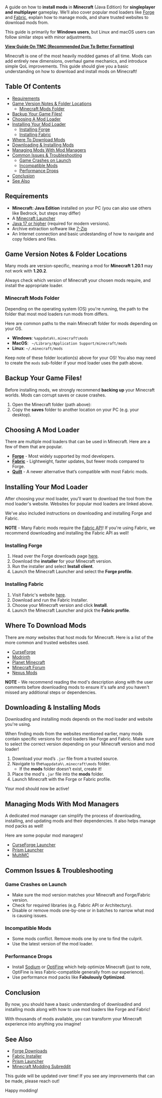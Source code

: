 A guide on how to **install mods** in **Minecraft** (Java Edition) for **singleplayer and multiplayer** gameplay. We’ll also cover popular mod loaders like [Forge](https://files.minecraftforge.net/) and [Fabric](https://fabricmc.net/), explain how to manage mods, and share trusted websites to download mods from.

This guide is primarily for **Windows users**, but Linux and macOS users can follow similar steps with minor adjustments.

[**View Guide On TMC (Recommended Due To Better Formatting)**](https://blog.moddingcommunity.com/how-to-download-install-mods-in-minecraft/)

Minecraft is one of the most heavily modded games of all time. Mods can add entirely new dimensions, overhaul game mechanics, and introduce simple QoL improvements. This guide should give you a basic understanding on how to download and install mods on Minecraft!

## Table Of Contents
* [Requirements](#requirements)
* [Game Version Notes & Folder Locations](#game-version-notes--folder-locations)
    * [Minecraft Mods Folder](#minecraft-mods-folder)
* [Backup Your Game Files!](#backup-your-game-files)
* [Choosing A Mod Loader](#choosing-a-mod-loader)
* [Installing Your Mod Loader](#installing-your-mod-loader)
    * [Installing Forge](#installing-forge)
    * [Installing Fabric](#installing-fabric)
* [Where To Download Mods](#where-to-download-mods)
* [Downloading & Installing Mods](#downloading--installing-mods)
* [Managing Mods With Mod Managers](#managing-mods-with-mod-managers)
* [Common Issues & Troubleshooting](#common-issues--troubleshooting)
    * [Game Crashes on Launch](#game-crashes-on-launch)
    * [Incompatible Mods](#incompatible-mods)
    * [Performance Drops](#performance-drops)
* [Conclusion](#conclusion)
* [See Also](#see-also)

## Requirements
* **Minecraft: Java Edition** installed on your PC (you can also use others like Bedrock, but steps may differ)
* A [Minecraft Launcher](https://www.minecraft.net/en-us/download)
* [Java 17 or higher](https://www.java.com/en/download/manual.jsp) (required for modern versions).
* Archive extraction software like [7-Zip](https://www.7-zip.org/)
* An Internet connection and basic undestanding of how to navigate and copy folders and files.

## Game Version Notes & Folder Locations
Many mods are version-specific, meaning a mod for **Minecraft 1.20.1** may not work with **1.20.2**.

Always check which version of Minecraft your chosen mods require, and install the appropriate loader.

### Minecraft Mods Folder
Depending on the operating system (OS) you're running, the path to the folder that most mod loaders run mods from differs.

Here are common paths to the main Minecraft folder for mods depending on your OS.

* **Windows**: `%appdata%\.minecraft\mods`
* **MacOS**: ` ~/Library/Application Support/minecraft/mods`
* **Linux**: `~/.minecraft/mods`

Keep note of these folder location(s) above for your OS! You also may need to create the `mods` sub-folder if your mod loader uses the path above.

## Backup Your Game Files!
Before installing mods, we strongly recommend **backing up** your Minecraft worlds. Mods can corrupt saves or cause crashes.

1. Open the Minecraft folder (path above):
2. Copy the **saves** folder to another location on your PC (e.g. your desktop).

## Choosing A Mod Loader
There are multiple mod loaders that can be used in Minecraft. Here are a few of them that are popular.

* [**Forge**](https://files.minecraftforge.net/net/minecraftforge/forge/) - Most widely supported by mod developers.
* [**Fabric**](https://fabricmc.net/) - Lightweight, faster updates, but fewer mods compared to Forge.
* [**Quilt**](https://quiltmc.org/) - A newer alternative that’s compatible with most Fabric mods.

## Installing Your Mod Loader
After choosing your mod loader, you'll want to download the tool from the mod loader's website. Websites for popular mod loaders are linked above.

We've also included instructions on downloading and installing Forge and Fabric.

**NOTE** - Many Fabric mods require the [Fabric API](https://modrinth.com/mod/fabric-api)! If you're using Fabric, we recommend downloading and installing the Fabric API as well!

### Installing Forge
1. Head over the Forge downloads page [here](https://files.minecraftforge.net/net/minecraftforge/forge/).
2. Download the **installer** for your Minecraft version.
3. Run the installer and select **Install client**.
4. Launch the Minecraft Launcher and select the **Forge profile**.

### Installing Fabric
1. Visit Fabric's website [here](https://fabricmc.net/use/installer/).
2. Download and run the Fabric Installer.
3. Choose your Minecraft version and click **Install**.
4. Launch the Minecraft Launcher and pick the **Fabric profile**.

## Where To Download Mods
There are *many* websites that host mods for Minecraft. Here is a list of the more common and trusted websites used.

* [CurseForge](https://www.curseforge.com/minecraft/mc-mods)
* [Modrinth](https://modrinth.com/mods)
* [Planet Minecraft](https://www.planetminecraft.com/resources/mods/)
* [Minecraft Forum](https://www.minecraftforum.net/forums/mapping-and-modding-java-edition/minecraft-mods)
* [Nexus Mods](https://www.nexusmods.com/games/minecraft)

**NOTE** - We recommend reading the mod's description along with the user comments before downloading mods to ensure it's safe and you haven't missed any additional steps or dependencies.

## Downloading & Installing Mods
Downloading and installing mods depends on the mod loader and website you're using.

When finding mods from the websites mentioned earlier, many mods contain specific versions for mod loaders like Forge and Fabric. Make sure to select the correct version depending on your Minecraft version and mod loader!

1. Download your mod’s `.jar` file from a trusted source.
2. Navigate to the`%appdata%\.minecraft\mods` folder.
   * If the **mods** folder doesn’t exist, create it!
3. Place the mod's `.jar` file into the **mods** folder.
4. Launch Minecraft with the Forge or Fabric profile.

Your mod should now be active!

## Managing Mods With Mod Managers
A dedicated mod manager can simplify the process of downloading, installing, and updating mods and their dependencies. It also helps manage mod packs as well!

Here are some popular mod managers!

* [CurseForge Launcher](https://www.curseforge.com/download/app)
* [Prism Launcher](https://prismlauncher.org/)
* [MultiMC](https://multimc.org/)

## Common Issues & Troubleshooting
### Game Crashes on Launch
* Make sure the mod version matches your Minecraft and Forge/Fabric version.
* Check for required libraries (e.g. Fabric API or Architectury).
* Disable or remove mods one-by-one or in batches to narrow what mod is causing issues.

### Incompatible Mods
* Some mods conflict. Remove mods one by one to find the culprit.
* Use the latest version of the mod loader.

### Performance Drops
* Install [Sodium](https://modrinth.com/mod/sodium) or [OptiFine](https://optifine.net/) which help optimize Minecraft (just to note, OptiFine is less Fabric-compatible generally from our experience).
* Use performance mod packs like **Fabulously Optimized**.

## Conclusion
By now, you should have a basic understanding of downloadind and installing mods along with how to use mod loaders like Forge and Fabric!

With thousands of mods available, you can transform your Minecraft experience into anything you imagine!

## See Also
* [Forge Downloads](https://files.minecraftforge.net/)
* [Fabric Installer](https://fabricmc.net/use/installer/)
* [Prism Launcher](https://prismlauncher.org/)
* [Minecraft Modding Subreddit](https://www.reddit.com/r/MinecraftModding/)

This guide will be updated over time! If you see any improvements that can be made, please reach out!

Happy modding!